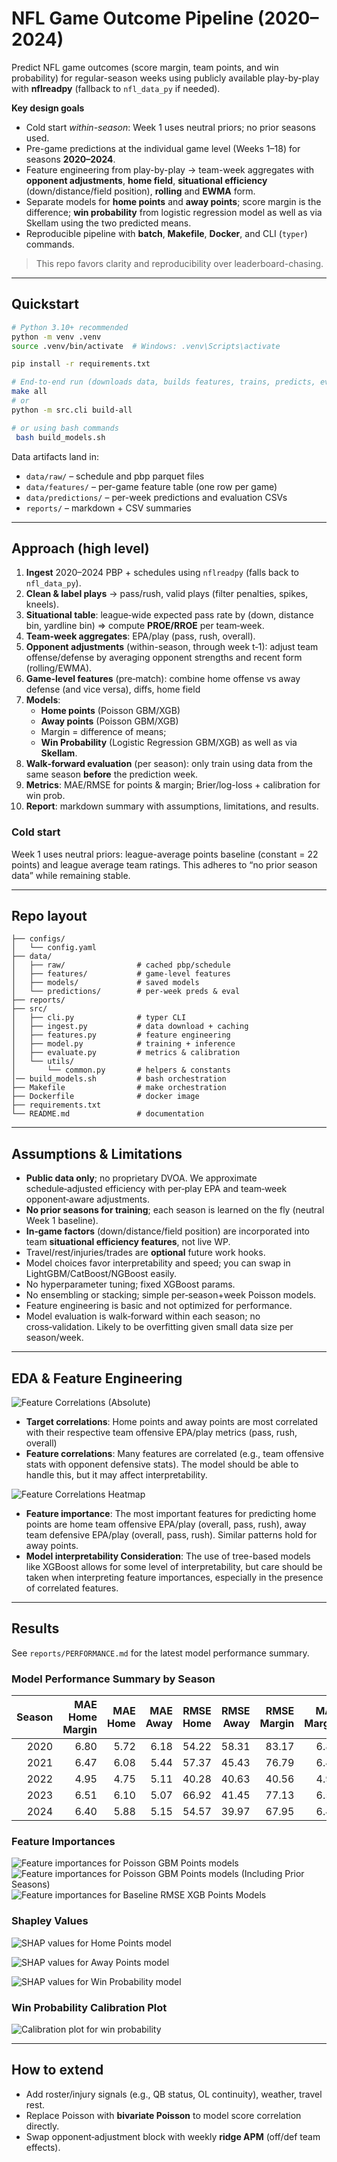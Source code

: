 # NFL Game Outcome Pipeline (2020–2024)

Predict NFL game outcomes (score margin, team points, and win probability) for regular-season weeks using publicly available play-by-play with **nflreadpy** (fallback to `nfl_data_py` if needed).

**Key design goals**
- Cold start *within-season*: Week 1 uses neutral priors; no prior seasons used.
- Pre-game predictions at the individual game level (Weeks 1–18) for seasons **2020–2024**.
- Feature engineering from play-by-play → team-week aggregates with **opponent adjustments**, **home field**, **situational efficiency** (down/distance/field position), **rolling** and **EWMA** form.
- Separate models for **home points** and **away points**; score margin is the difference; **win probability** from logistic regression model as well as via Skellam using the two predicted means.
- Reproducible pipeline with **batch**, **Makefile**, **Docker**, and CLI (`typer`) commands.

> This repo favors clarity and reproducibility over leaderboard-chasing.

---

## Quickstart

```bash
# Python 3.10+ recommended
python -m venv .venv
source .venv/bin/activate  # Windows: .venv\Scripts\activate

pip install -r requirements.txt

# End-to-end run (downloads data, builds features, trains, predicts, evaluates, and writes a markdown report)
make all
# or
python -m src.cli build-all

# or using bash commands
 bash build_models.sh

```

Data artifacts land in:
- `data/raw/` – schedule and pbp parquet files
- `data/features/` – per-game feature table (one row per game)
- `data/predictions/` – per-week predictions and evaluation CSVs
- `reports/` – markdown + CSV summaries

---

## Approach (high level)

1. **Ingest** 2020–2024 PBP + schedules using `nflreadpy` (falls back to `nfl_data_py`).
2. **Clean & label plays** → pass/rush, valid plays (filter penalties, spikes, kneels).
3. **Situational table**: league‑wide expected pass rate by (down, distance bin, yardline bin) ⇒ compute **PROE/RROE** per team‑week.
4. **Team‑week aggregates**: EPA/play (pass, rush, overall).
5. **Opponent adjustments** (within-season, through week t‑1): adjust team offense/defense by averaging opponent strengths and recent form (rolling/EWMA).
6. **Game‑level features** (pre‑match): combine home offense vs away defense (and vice versa), diffs, home field
7. **Models**:
   - **Home points** (Poisson GBM/XGB)
   - **Away points** (Poisson GBM/XGB)
   - Margin = difference of means;
   - **Win Probability** (Logistic Regression GBM/XGB) as well as via **Skellam**.
8. **Walk‑forward evaluation** (per season): only train using data from the same season **before** the prediction week.
9. **Metrics**: MAE/RMSE for points & margin; Brier/log-loss + calibration for win prob.
10. **Report**: markdown summary with assumptions, limitations, and results.

### Cold start
Week 1 uses neutral priors: league-average points baseline (constant = 22 points) and league average team ratings. This adheres to “no prior season data” while remaining stable.

---

## Repo layout

```
├── configs/
│   └── config.yaml
├── data/
│   ├── raw/                # cached pbp/schedule
│   ├── features/           # game-level features
│   ├── models/             # saved models
│   └── predictions/        # per-week preds & eval
├── reports/
├── src/
│   ├── cli.py              # typer CLI
│   ├── ingest.py           # data download + caching
│   ├── features.py         # feature engineering
│   ├── model.py            # training + inference
│   ├── evaluate.py         # metrics & calibration
│   └── utils/
│       └── common.py       # helpers & constants
│── build_models.sh         # bash orchestration
├── Makefile                # make orchestration
├── Dockerfile              # docker image
├── requirements.txt
└── README.md               # documentation
```

---

## Assumptions & Limitations

- **Public data only**; no proprietary DVOA. We approximate schedule‑adjusted efficiency with per‑play EPA and team‑week opponent‑aware adjustments.
- **No prior seasons for training**; each season is learned on the fly (neutral Week 1 baseline).
- **In‑game factors** (down/distance/field position) are incorporated into team **situational efficiency features**, not live WP.
- Travel/rest/injuries/trades are **optional** future work hooks.
- Model choices favor interpretability and speed; you can swap in LightGBM/CatBoost/NGBoost easily.
- No hyperparameter tuning; fixed XGBoost params.
- No ensembling or stacking; simple per‑season+week Poisson models.
- Feature engineering is basic and not optimized for performance.
- Model evaluation is walk‑forward within each season; no cross‑validation. Likely to be overfitting given small data size per season/week.

---

## EDA & Feature Engineering

![Feature Correlations (Absolute)](reports/feature_correlations.png)

- **Target correlations**: Home points and away points are most correlated with their respective team offensive EPA/play metrics (pass, rush, overall)
- **Feature correlations**: Many features are correlated (e.g., team offensive stats with opponent defensive stats). The model should be able to handle this, but it may affect interpretability.

![Feature Correlations Heatmap](reports/feature_correlation_heatmap.png)

- **Feature importance**: The most important features for predicting home points are home team offensive EPA/play (overall, pass, rush), away team defensive EPA/play (overall, pass, rush). Similar patterns hold for away points.
- **Model interpretability Consideration**: The use of tree-based models like XGBoost allows for some level of interpretability, but care should be taken when interpreting feature importances, especially in the presence of correlated features.

---

## Results
See `reports/PERFORMANCE.md` for the latest model performance summary.

### Model Performance Summary by Season

| Season | MAE Home Margin | MAE Home | MAE Away | RMSE Home | RMSE Away | RMSE Margin | MAE Margin | Brier Score WP | LogLoss WP |
|---:|---:|---:|---:|---:|---:|---:|---:|---:|---:|
| 2020 | 6.80 | 5.72 | 6.18 | 54.22 | 58.31 | 83.17 | 6.80 | 0.065 | 0.228 |
| 2021 | 6.47 | 6.08 | 5.44 | 57.37 | 45.43 | 76.79 | 6.47 | 0.048 | 0.185 |
| 2022 | 4.95 | 4.75 | 5.11 | 40.28 | 40.63 | 40.56 | 4.95 | 0.078 | 0.266 |
| 2023 | 6.51 | 6.10 | 5.07 | 66.92 | 41.45 | 77.13 | 6.51 | 0.097 | 0.310 |
| 2024 | 6.40 | 5.88 | 5.15 | 54.57 | 39.97 | 67.95 | 6.40 | 0.077 | 0.259 |

### Feature Importances

![Feature importances for Poisson GBM Points models](reports/feature_importances_poisson.png)
![Feature importances for Poisson GBM Points models (Including Prior Seasons)](reports/feature_importances_poisson_prior_seasons.png)
![Feature importances for Baseline RMSE XGB Points Models](reports/feature_importances_baseline_rmse.png)

### Shapley Values

![SHAP values for Home Points model](reports/shap_summary_poisson_home_2024.png)

![SHAP values for Away Points model](reports/shap_summary_poisson_away_2024.png)

![SHAP values for Win Probability model](reports/shap_summary_logistic_wp_wp_2024.png)



### Win Probability Calibration Plot

![Calibration plot for win probability](reports/calibration_plot.png)

---

## How to extend

- Add roster/injury signals (e.g., QB status, OL continuity), weather, travel rest.
- Replace Poisson with **bivariate Poisson** to model score correlation directly.
- Swap opponent‑adjustment block with weekly **ridge APM** (off/def team effects).
